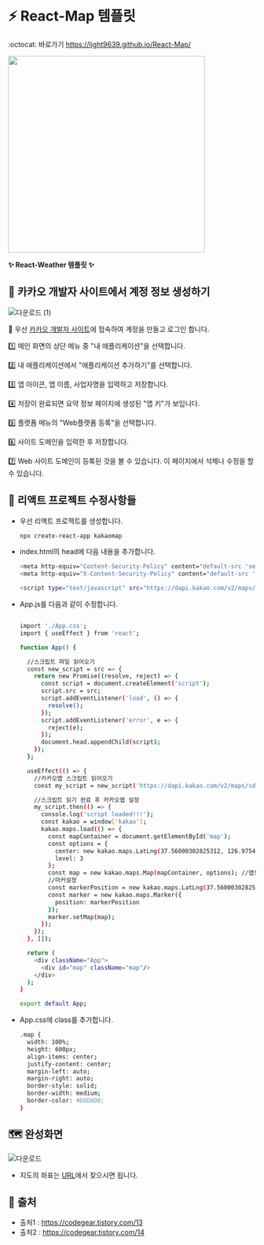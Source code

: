 # **:zap: React-Map 템플릿**
:octocat: 바로가기 https://light9639.github.io/React-Map/<br />

<img src="https://react-kakao-maps-sdk.jaeseokim.dev/img/undraw_Map_dark_re_36sy.svg" width="400px" />

**:sparkles: React-Weather 템플릿 :sparkles:**
## **:tada: 카카오 개발자 사이트에서 계정 정보 생성하기**
![다운로드 (1)](https://user-images.githubusercontent.com/95972251/191654315-35e73a4d-9208-449d-8b1f-10af6d04868f.png)

:pushpin: 우선 <a href="https://developers.kakao.com/">카카오 개발자 사이트</a>에 접속하여 계정을 만들고 로그인 합니다.

:one: 메인 화면의 상단 메뉴 중 "내 애플리케이션"을 선택합니다.<br />

:two: 내 애플리케이션에서 "애플리케이션 추가하기"를 선택합니다.<br />

:three: 앱 아이콘, 앱 이름, 사업자명을 입력하고 저장합니다.<br />

:four: 저장이 완료되면 요약 정보 페이지에 생성된 "앱 키"가 보입니다.<br />

:five: 플랫폼 메뉴의 "Web플랫폼 등록"을 선택합니다.<br />

:six: 사이트 도메인을 입력한 후 저장합니다.<br />

:seven: Web 사이트 도메인이 등록된 것을 볼 수 있습니다. 이 페이지에서 삭제나 수정을 할 수 있습니다.<br />

## **:confetti_ball: 리액트 프로젝트 수정사항들**
- 우선 리액트 프로젝트를 생성합니다.

  ```bash
  npx create-react-app kakaomap
  ```

- index.html의 head에 다음 내용을 추가합니다.

  ```bash
  <meta http-equiv="Content-Security-Policy" content="default-src 'self' 'unsafe-inline' https://dapi.kakao.com http://*.daumcdn.net; script-src 'self' 'unsafe-inline' https://dapi.kakao.com http://*.daumcdn.net; img-src 'self' 'unsafe-inline' https://dapi.kakao.com http://*.daumcdn.net;">
  <meta http-equiv="X-Content-Security-Policy" content="default-src 'self' 'unsafe-inline' https://dapi.kakao.com http://*.daumcdn.net; script-src 'self' 'unsafe-inline' https://dapi.kakao.com http://*.daumcdn.net; img-src 'self' 'unsafe-inline' https://dapi.kakao.com http://*.daumcdn.net;">

  <script type="text/javascript" src="https://dapi.kakao.com/v2/maps/sdk.js?autoload=false&appkey=발급받은키"></script>
  ```
- App.js를 다음과 같이 수정합니다.

  ```bash

  import './App.css';
  import { useEffect } from 'react';

  function App() {

    //스크립트 파일 읽어오기
    const new_script = src => {
      return new Promise((resolve, reject) => {
        const script = document.createElement('script');
        script.src = src;
        script.addEventListener('load', () => {
          resolve();
        });
        script.addEventListener('error', e => {
          reject(e);
        });
        document.head.appendChild(script);
      });
    };

    useEffect(() => {
      //카카오맵 스크립트 읽어오기
      const my_script = new_script('https://dapi.kakao.com/v2/maps/sdk.js?autoload=false&appkey=발급받은키');

      //스크립트 읽기 완료 후 카카오맵 설정
      my_script.then(() => {
        console.log('script loaded!!!');
        const kakao = window['kakao'];
        kakao.maps.load(() => {
          const mapContainer = document.getElementById('map');
          const options = {
            center: new kakao.maps.LatLng(37.56000302825312, 126.97540593203321), //좌표설정
            level: 3
          };
          const map = new kakao.maps.Map(mapContainer, options); //맵생성
          //마커설정
          const markerPosition = new kakao.maps.LatLng(37.56000302825312, 126.97540593203321);
          const marker = new kakao.maps.Marker({
            position: markerPosition
          });
          marker.setMap(map);
        });
      });
    }, []);

    return (
      <div className="App">
        <div id="map" className="map"/>
      </div>
    );
  }

  export default App;
  ```

- App.css에 class를 추가합니다.

  ```bash
  .map {
    width: 100%;
    height: 600px;
    align-items: center;
    justify-content: center;
    margin-left: auto;
    margin-right: auto;
    border-style: solid;
    border-width: medium;
    border-color: #D8D8D8;
  }
  ```
## **🗺️ 완성화면**
![다운로드](https://user-images.githubusercontent.com/95972251/191654356-84a8ece3-eef9-48c5-96b0-607b8f80da7b.png)

- 지도의 좌표는 <a href="https://tablog.neocities.org/keywordposition.html">URL</a>에서 찾으시면 됩니다.

## **:paperclip: 출처**
- 출처1 : https://codegear.tistory.com/13
- 출처2 : https://codegear.tistory.com/14
